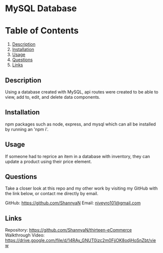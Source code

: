 # MySQL Database  
  
 # Table of Contents  
   
1. [Description](#description)  
2. [Installation](#installation)  
3. [Usage](#usage)    
7. [Questions](#questions)   
9. [Links](#links)  

## Description  
Using a database created with MySQL, api routes were created to be able to view, add to, edit, and delete data components.  
  
## Installation  
npm packages such as node, express, and  mysql which can all be installed by running an 'npm i'.  
  
## Usage  
If someone had to reprice an item in a database with inventory, they can update a product using their price element.    
   
## Questions  
Take a closer look at this repo and my other work by visiting my GitHub with the link below, or contact me directly by email.    

GitHub: https://github.com/ShannyaN 
Email: niveyro101@gmail.com 
  
## Links   
Repository: https://github.com/ShannyaN/thirteen-eCommerce   
Walkthrough Video: https://drive.google.com/file/d/14RAy_GNUT0izc2m0FjjOK8odjHoSnZbt/view